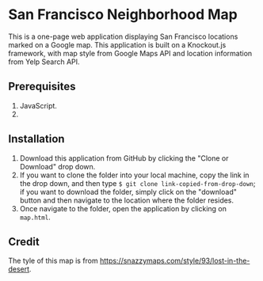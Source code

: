 # San Francisco Neighborhood Map

This is a one-page web application displaying San Francisco locations marked on a Google map. This application is built on a Knockout.js framework, with map style from Google Maps API and location information from Yelp Search API.

## Prerequisites

1. JavaScript.
2. 

## Installation

1. Download this application from GitHub by clicking the "Clone or Download" drop down.
2. If you want to clone the folder into your local machine, copy the link in the drop down, and then type `$ git clone link-copied-from-drop-down`; if you want to download the folder, simply click on the "download" button and then navigate to the location where the folder resides.
3. Once navigate to the folder, open the application by clicking on `map.html`.

## Credit
The tyle of this map is from https://snazzymaps.com/style/93/lost-in-the-desert.